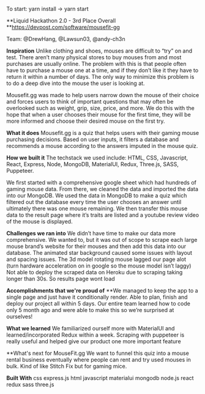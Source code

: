 To start: yarn install -> yarn start

**Liquid Hackathon 2.0 - 3rd Place Overall 
**https://devpost.com/software/mousefit-gg

Team: @DrewHang, @Lawsun03, @andy-ch3n

**Inspiration**
Unlike clothing and shoes, mouses are difficult to “try” on and test. There aren’t many physical stores to buy mouses from and most purchases are usually online. The problem with this is that people often have to purchase a mouse one at a time, and if they don’t like it they have to return it within a number of days. The only way to minimize this problem is to do a deep dive into the mouse the user is looking at.

Mousefit.gg was made to help users narrow down the mouse of their choice and forces users to think of important questions that may often be overlooked such as weight, grip, size, price, and more. We do this with the hope that when a user chooses their mouse for the first time, they will be more informed and choose their desired mouse on the first try.

**What it does**
Mousefit.gg is a quiz that helps users with their gaming mouse purchasing decisions. Based on user inputs, it filters a database and recommends a mouse according to the answers imputed in the mouse quiz.

**How we built it**
The techstack we used include: HTML, CSS, Javascript, React, Express, Node, MongoDB, MaterialUI, Redux, Three.js, SASS, Puppeteer.

We first started with a comprehensive google sheet which had hundreds of gaming mouse data. From there, we cleaned the data and imported the data into our MongoDB. We used the data in MongoDB to make a quiz which filtered out the database every time the user chooses an answer until ultimately there was one mouse remaining. We then transfer this mouse data to the result page where it’s traits are listed and a youtube review video of the mouse is displayed.

**Challenges we ran into**
We didn’t have time to make our data more comprehensive. We wanted to, but it was out of scope to scrape each large mouse brand’s website for their mouses and then add this data into our database. The animated star background caused some issues with layout and spacing issues. The 3d model rotating mouse lagged our page alot (turn hardware acceleration on in google so the mouse model isn’t laggy) Not able to deploy the scraped data on Heroku due to scraping taking longer than 30s. So results page wont load

**Accomplishments that we're proud of**
**We managed to keep the app to a single page and just have it conditionally render. Able to plan, finish and deploy our project all within 5 days. Our entire team learned how to code only 5 month ago and were able to make this so we’re surprised at ourselves!

**What we learned**
We familiarized ourself more with MaterialUI and learned/incorporated Redux within a week. Scraping with puppeteer is really useful and helped give our product one more important feature

**What's next for MouseFit.gg
We want to funnel this quiz into a mouse rental business eventually where people can rent and try used mouses in bulk. Kind of like Stitch Fix but for gaming mice.

**Built With**
css
express.js
html
javascript
materialui
mongodb
node.js
react
redux
sass
three.js
